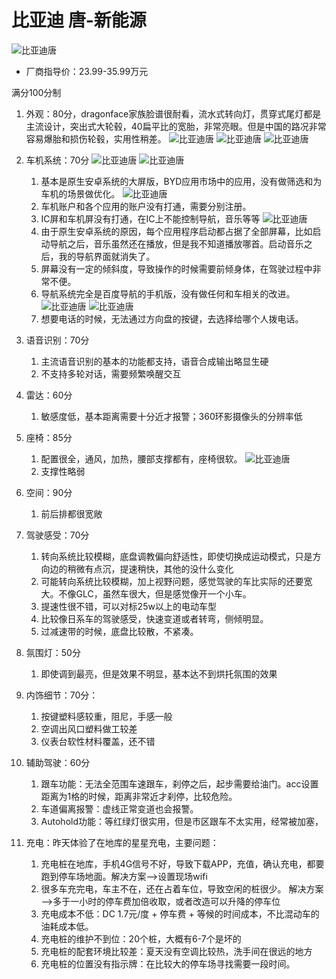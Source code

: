 
# 比亚迪 唐-新能源

![比亚迪唐](images/tang.jpg)

* 厂商指导价：23.99-35.99万元

满分100分制
1. 外观：80分，dragonface家族脸谱很耐看，流水式转向灯，贯穿式尾灯都是主流设计，突出式大轮毂，40扁平比的宽胎，非常亮眼。但是中国的路况非常容易爆胎和损伤轮毂，实用性稍差。
![比亚迪唐](images/IMG_2923.JPG)
![比亚迪唐](images/s1.png)
![比亚迪唐](images/s2.png)


2. 车机系统：70分
![比亚迪唐](images/IMG_2910.JPG)
![比亚迪唐](images/IMG_2921.JPG)
    1. 基本是原生安卓系统的大屏版，BYD应用市场中的应用，没有做筛选和为车机的场景做优化。
    ![比亚迪唐](images/zhongkong.jpg)
    2. 车机账户和各个应用的账户没有打通，需要分别注册。
    3. IC屏和车机屏没有打通，在IC上不能控制导航，音乐等等
    ![比亚迪唐](images/IMG_2909.JPG)
    4. 由于原生安卓系统的原因，每个应用程序启动都占据了全部屏幕，比如启动导航之后，音乐虽然还在播放，但是我不知道播放哪首。启动音乐之后，我的导航界面就消失了。
    5. 屏幕没有一定的倾斜度，导致操作的时候需要前倾身体，在驾驶过程中非常不便。
    6. 导航系统完全是百度导航的手机版，没有做任何和车相关的改进。
    ![比亚迪唐](images/ditu.jpg)
    ![比亚迪唐](images/IMG_2922.JPG)
    7. 想要电话的时候，无法通过方向盘的按键，去选择给哪个人拨电话。
3. 语音识别：70分
    1. 主流语音识别的基本的功能都支持，语音合成输出略显生硬
    2. 不支持多轮对话，需要频繁唤醒交互
4. 雷达：60分
    1. 敏感度低，基本距离需要十分近才报警；360环影摄像头的分辨率低
5. 座椅：85分
    1. 配置很全，通风，加热，腰部支撑都有，座椅很软。
    ![比亚迪唐](images/IMG_2918.JPG)
    2. 支撑性略弱
6. 空间：90分
    1. 前后排都很宽敞
7. 驾驶感受：70分
    1. 转向系统比较模糊，底盘调教偏向舒适性，即使切换成运动模式，只是方向边的稍微有点沉，提速稍快，其他的没什么变化
    2. 可能转向系统比较模糊，加上视野问题，感觉驾驶的车比实际的还要宽大。不像GLC，虽然车很大，但是感觉像开一个小车。
    3. 提速性很不错，可以对标25w以上的电动车型
    4. 比较像日系车的驾驶感受，快速变道或者转弯，侧倾明显。
    5. 过减速带的时候，底盘比较散，不紧凑。
8. 氛围灯：50分
    1. 即使调到最亮，但是效果不明显，基本达不到烘托氛围的效果
9. 内饰细节：70分：
    1. 按键塑料感较重，阻尼，手感一般
    2. 空调出风口塑料做工较差
    3. 仪表台软性材料覆盖，还不错
10. 辅助驾驶：60分
    1. 跟车功能：无法全范围车速跟车，刹停之后，起步需要给油门。acc设置距离为1格的时候，距离非常近才刹停，比较危险。
    2. 车道偏离报警：虚线正常变道也会报警。
    3. Autohold功能：等红绿灯很实用，但是市区跟车不太实用，经常被加塞，
11. 充电：昨天体验了在地库的星星充电，主要问题：
    1. 充电桩在地库，手机4G信号不好，导致下载APP，充值，确认充电，都要跑到停车场地面。解决方案—>设置现场wifi
    2. 很多车充完电，车主不在，还在占着车位，导致空闲的桩很少。 解决方案—>多于一小时的停车费加倍收取，或者改造可以升降的停车位
    3. 充电成本不低：DC 1.7元/度 + 停车费 + 等候的时间成本，不比混动车的油耗成本低。
    4. 充电桩的维护不到位：20个桩，大概有6-7个是坏的 
    5. 充电桩的配套环境比较差：夏天没有空调比较热，洗手间在很远的地方
    6. 充电桩的位置没有指示牌：在比较大的停车场寻找需要一段时间。

